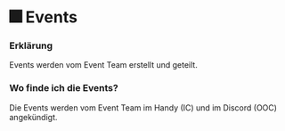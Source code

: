 # 🎆 Events

### Erklärung  <a href="#0-toc-title" id="0-toc-title"></a>

Events werden vom Event Team erstellt und geteilt.

### Wo finde ich die Events? <a href="#1-toc-title" id="1-toc-title"></a>

Die Events werden vom Event Team im Handy (IC) und im Discord (OOC) angekündigt.
